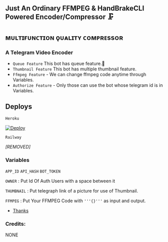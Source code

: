 ## Just An Ordinary FFMPEG & HandBrakeCLI Powered Encoder/Compressor 🗜️
## ᴍᴜʟᴛɪғᴜɴᴄᴛɪᴏɴ ǫᴜᴀʟɪᴛʏ ᴄᴏᴍᴘʀᴇssᴏʀ  

### A Telegram Video Encoder 

- `Queue Feature` This bot has queue feature.😬
- `Thumbnail Feature` This bot has multiple thumbnail feature.
- `Ffmpeg Feature` - We can change ffmpeg code anytime through Variables.
- `Authorize Feature` - Only those can use the bot whose telegram id is in Variables.

## Deploys 

`Heroku`

[![Deploy](https://www.herokucdn.com/deploy/button.svg)](https://dashboard.heroku.com/new?button-url=https%3A%2F%2Fgithub.com%2FDark-super-me%2FSuper-Video-Encoder&template=https%3A%2F%2Fgithub.com%2FDark-super-me%2FSuper-Video-Encoder)

`Railway` 

*[REMOVED]*

### Variables
`APP_ID` `API_HASH` `BOT_TOKEN`

`OWNER` : Put Id Of Auth Users with a space between it

`THUMBNAIL` : Put telegraph link of a picture for use of Thumbnail.

`FFMPEG` : Put Your FFMPEG Code with `'''{}'''` as input and output.

- [Thanks](https://github.com/1Danish-00/CompressorBot)



### Credits:
NONE


